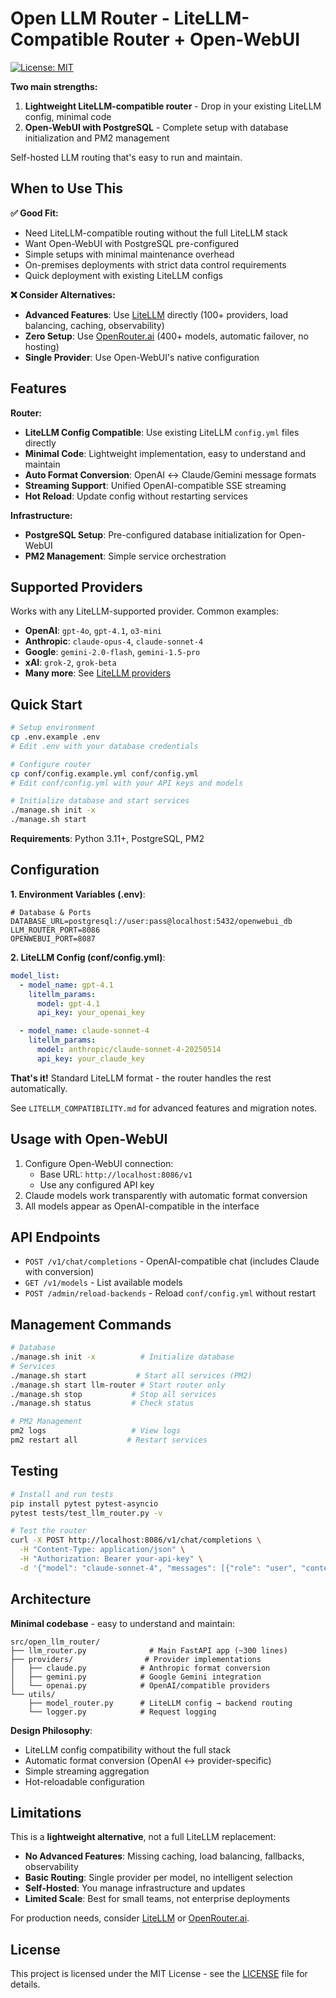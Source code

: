 # Open LLM Router - LiteLLM-Compatible Router + Open-WebUI

[![License: MIT](https://img.shields.io/badge/License-MIT-yellow.svg)](https://opensource.org/licenses/MIT)

**Two main strengths:**
1. **Lightweight LiteLLM-compatible router** - Drop in your existing LiteLLM config, minimal code
2. **Open-WebUI with PostgreSQL** - Complete setup with database initialization and PM2 management

Self-hosted LLM routing that's easy to run and maintain.

## When to Use This

**✅ Good Fit:**
- Need LiteLLM-compatible routing without the full LiteLLM stack
- Want Open-WebUI with PostgreSQL pre-configured
- Simple setups with minimal maintenance overhead
- On-premises deployments with strict data control requirements
- Quick deployment with existing LiteLLM configs

**❌ Consider Alternatives:**
- **Advanced Features**: Use [LiteLLM](https://litellm.ai) directly (100+ providers, load balancing, caching, observability)
- **Zero Setup**: Use [OpenRouter.ai](https://openrouter.ai) (400+ models, automatic failover, no hosting)
- **Single Provider**: Use Open-WebUI's native configuration

## Features

**Router:**
- **LiteLLM Config Compatible**: Use existing LiteLLM `config.yml` files directly
- **Minimal Code**: Lightweight implementation, easy to understand and maintain
- **Auto Format Conversion**: OpenAI ↔ Claude/Gemini message formats
- **Streaming Support**: Unified OpenAI-compatible SSE streaming
- **Hot Reload**: Update config without restarting services

**Infrastructure:**
- **PostgreSQL Setup**: Pre-configured database initialization for Open-WebUI
- **PM2 Management**: Simple service orchestration

## Supported Providers

Works with any LiteLLM-supported provider. Common examples:
- **OpenAI**: `gpt-4o`, `gpt-4.1`, `o3-mini`
- **Anthropic**: `claude-opus-4`, `claude-sonnet-4`
- **Google**: `gemini-2.0-flash`, `gemini-1.5-pro`
- **xAI**: `grok-2`, `grok-beta`
- **Many more**: See [LiteLLM providers](https://docs.litellm.ai/docs/providers)

## Quick Start

```bash
# Setup environment
cp .env.example .env
# Edit .env with your database credentials

# Configure router
cp conf/config.example.yml conf/config.yml
# Edit conf/config.yml with your API keys and models

# Initialize database and start services
./manage.sh init -x
./manage.sh start
```

**Requirements**: Python 3.11+, PostgreSQL, PM2

## Configuration

**1. Environment Variables (.env)**:
```env
# Database & Ports
DATABASE_URL=postgresql://user:pass@localhost:5432/openwebui_db
LLM_ROUTER_PORT=8086
OPENWEBUI_PORT=8087
```

**2. LiteLLM Config (conf/config.yml)**:
```yaml
model_list:
  - model_name: gpt-4.1
    litellm_params:
      model: gpt-4.1
      api_key: your_openai_key

  - model_name: claude-sonnet-4
    litellm_params:
      model: anthropic/claude-sonnet-4-20250514
      api_key: your_claude_key
```

**That's it!** Standard LiteLLM format - the router handles the rest automatically.

See `LITELLM_COMPATIBILITY.md` for advanced features and migration notes.

## Usage with Open-WebUI

1. Configure Open-WebUI connection:
   - Base URL: `http://localhost:8086/v1`
   - Use any configured API key
2. Claude models work transparently with automatic format conversion
3. All models appear as OpenAI-compatible in the interface

## API Endpoints

- `POST /v1/chat/completions` - OpenAI-compatible chat (includes Claude with conversion)
- `GET /v1/models` - List available models
- `POST /admin/reload-backends` - Reload `conf/config.yml` without restart

## Management Commands

```bash
# Database
./manage.sh init -x          # Initialize database
# Services
./manage.sh start           # Start all services (PM2)
./manage.sh start llm-router # Start router only
./manage.sh stop           # Stop all services
./manage.sh status         # Check status

# PM2 Management
pm2 logs                   # View logs
pm2 restart all           # Restart services
```

## Testing

```bash
# Install and run tests
pip install pytest pytest-asyncio
pytest tests/test_llm_router.py -v

# Test the router
curl -X POST http://localhost:8086/v1/chat/completions \
  -H "Content-Type: application/json" \
  -H "Authorization: Bearer your-api-key" \
  -d '{"model": "claude-sonnet-4", "messages": [{"role": "user", "content": "Hello!"}]}'
```

## Architecture

**Minimal codebase** - easy to understand and maintain:

```
src/open_llm_router/
├── llm_router.py              # Main FastAPI app (~300 lines)
├── providers/                # Provider implementations
│   ├── claude.py            # Anthropic format conversion
│   ├── gemini.py            # Google Gemini integration
│   └── openai.py            # OpenAI/compatible providers
└── utils/
    ├── model_router.py      # LiteLLM config → backend routing
    └── logger.py            # Request logging
```

**Design Philosophy**:
- LiteLLM config compatibility without the full stack
- Automatic format conversion (OpenAI ↔ provider-specific)
- Simple streaming aggregation
- Hot-reloadable configuration

## Limitations

This is a **lightweight alternative**, not a full LiteLLM replacement:
- **No Advanced Features**: Missing caching, load balancing, fallbacks, observability
- **Basic Routing**: Single provider per model, no intelligent selection
- **Self-Hosted**: You manage infrastructure and updates
- **Limited Scale**: Best for small teams, not enterprise deployments

For production needs, consider [LiteLLM](https://litellm.ai) or [OpenRouter.ai](https://openrouter.ai).

## License

This project is licensed under the MIT License - see the [LICENSE](LICENSE) file for details.
